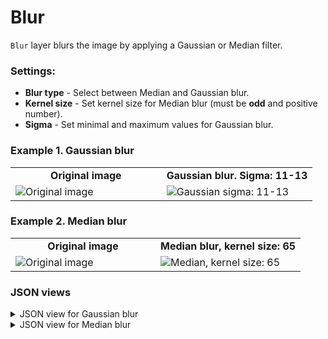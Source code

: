 # Blur

`Blur` layer blurs the image by applying a Gaussian or Median filter.

### Settings:

- **Blur type** - Select between Median and Gaussian blur.
- **Kernel size** - Set kernel size for Median blur (must be **odd** and positive number).
- **Sigma** - Set minimal and maximum values for Gaussian blur.

### Example 1. Gaussian blur

<table>
<tr>
<td style="text-align:center; width:50%"><strong>Original image</strong></td>
<td style="text-align:center; width:50%"><strong>Gaussian blur. Sigma: 11-13</strong></td>
</tr>
<tr>
<td> <img src="https://github.com/supervisely-ecosystem/ml-nodes/assets/79905215/c7fb97a7-2fe3-44ce-be7a-34f1df16d213" alt="Original image" /> </td>
<td> <img src="https://github.com/supervisely-ecosystem/ml-nodes/assets/79905215/de46a415-6115-4334-add1-07756e52445a" alt="Gaussian sigma: 11-13" /> </td>
</tr>
</table>

### Example 2. Median blur

<table>
<tr>
<td style="text-align:center; width:50%"><strong>Original image</strong></td>
<td style="text-align:center; width:50%"><strong>Median blur, kernel size: 65</strong></td>
</tr>
<tr>
<td> <img src="https://github.com/supervisely-ecosystem/ml-nodes/assets/79905215/4ac0f71e-73c1-4046-8628-b666d6e75a43" alt="Original image" /> </td>
<td> <img src="https://github.com/supervisely-ecosystem/ml-nodes/assets/79905215/0d784925-6a11-44cd-b4d5-4210a949627d" alt="Median, kernel size: 65" /> </td>
</tr>
</table>

### JSON views

<details>
  <summary>JSON view for Gaussian blur</summary>
<pre>
{
  "action": "blur",
  "src": ["$images_project1"],
  "dst": "$images_project2",
  "settings": {
    "blur_type": "gaussian",
    "sigma": { "min": 11, "max": 13 }
  }
}
</pre>
</details>

<details>
  <summary>JSON view for Median blur</summary>
<pre>
{
  "action": "blur",
  "src": ["$images_project1"],
  "dst": "$images_project",
  "settings": {
    "blur_type": "Median",
    "kernel_size": 65
  }
}
</pre>
</details>
